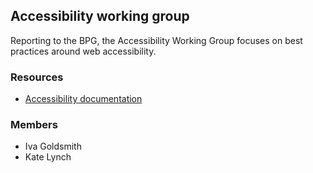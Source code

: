 ## Accessibility working group

Reporting to the BPG, the Accessibility Working Group focuses on best practices around web accessibility.

### Resources

* [Accessibility documentation](https://github.com/upenn-libraries/Accessibility)

### Members

* Iva Goldsmith
* Kate Lynch
